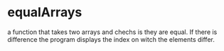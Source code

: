 # equalArrays

a function that takes two arrays and chechs is they are equal. If there is difference the program displays the index on witch the elements differ. 